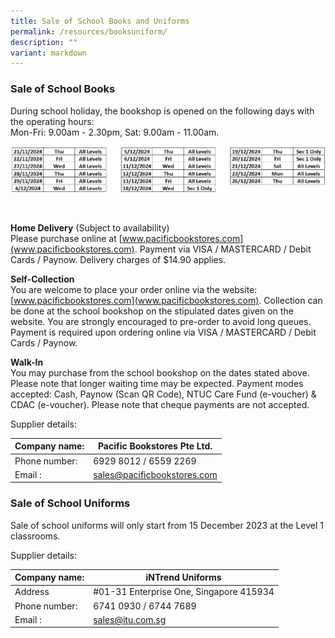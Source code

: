 ```yaml
---
title: Sale of School Books and Uniforms
permalink: /resources/booksuniform/
description: ""
variant: markdown
---
```

### **Sale of School Books**

During school holiday, the bookshop is opened on the following days with the operating hours:  
Mon-Fri: 9.00am - 2.30pm,  Sat: 9.00am - 11.00am.

![bookshop opening days](/images/Usefullinks/bookshophours2025.png)

<br>

**Home Delivery** (Subject to availability)<br>
Please purchase online at [www.pacificbookstores.com](www.pacificbookstores.com).
Payment via VISA / MASTERCARD / Debit Cards / Paynow. Delivery charges of $14.90 applies.

**Self-Collection**<br>
You are welcome to place your order online via the website: [www.pacificbookstores.com](www.pacificbookstores.com). Collection can be done at the school bookshop on the stipulated dates given on the website.
You are strongly encouraged to pre-order to avoid long queues. Payment is required upon ordering online via VISA / MASTERCARD / Debit Cards / Paynow.


**Walk-In**<br>
You may purchase from the school bookshop on the dates stated above. Please note that longer waiting time may be expected.
Payment modes accepted: Cash, Paynow (Scan QR Code), NTUC Care Fund (e-voucher) &amp; CDAC (e-voucher).
Please note that cheque payments are not accepted.

Supplier details:  

|Company name:  | Pacific Bookstores Pte Ltd.|
| - |-|
|  Phone number: | 6929 8012 / 6559 2269 |
|  Email : | sales@pacificbookstores.com |

### **Sale of School Uniforms**

Sale of school uniforms will only start from 15 December 2023 at the Level 1 classrooms.  

Supplier details:  

|Company name:  | iNTrend Uniforms|
| - |-|
| Address| #01-31 Enterprise One, Singapore 415934|
|  Phone number: | 6741 0930 / 6744 7689|
|  Email : | sales@itu.com.sg |